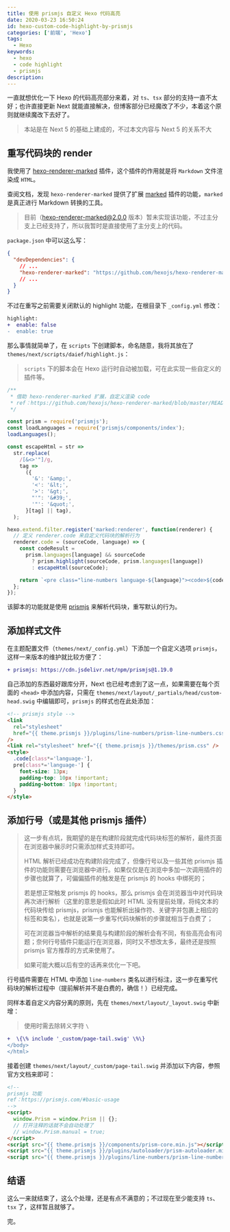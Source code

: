 ```yaml
---
title: 使用 prismjs 自定义 Hexo 代码高亮
date: 2020-03-23 16:50:24
id: hexo-custom-code-highlight-by-prismjs
categories: ['前端', 'Hexo']
tags:
  - Hexo
keywords:
  - hexo
  - code highlight
  - prismjs
description:
---
```


一直就想优化一下 Hexo 的代码高亮部分来着，对 `ts`、`tsx` 部分的支持一直不太好；也许直接更新 Next 就能直接解决，但博客部分已经魔改了不少，本着这个原则就继续魔改下去好了。

> 本站是在 Next 5 的基础上建成的，不过本文内容与 Next 5 的关系不大

<!-- more -->

## 重写代码块的 render

我使用了 [hexo-renderer-marked](https://github.com/hexojs/hexo-renderer-marked) 插件，这个插件的作用就是将 `Markdown` 文件渲染成 `HTML`。

查阅文档，发现 `hexo-renderer-marked` 提供了扩展 [marked](https://github.com/chjj/marked) 插件的功能，`marked` 是真正进行 Markdown 转换的工具。

> 目前（hexo-renderer-marked@2.0.0 版本）暂未实现该功能，不过主分支上已经支持了，所以我暂时是直接使用了主分支上的代码。

`package.json` 中可以这么写：

```json
{
  "devDependencies": {
    // ...
    "hexo-renderer-marked": "https://github.com/hexojs/hexo-renderer-marked#40d8ca4532363dba74da7661335bbd8eea689cea"
    // ...
  }
}
```

不过在重写之前需要关闭默认的 highlight 功能，在根目录下 `_config.yml` 修改：

```diff
highlight:
+  enable: false
-  enable: true
```

那么事情就简单了，在 `scripts` 下创建脚本，命名随意，我将其放在了 `themes/next/scripts/daief/highlight.js`：

> `scripts` 下的脚本会在 Hexo 运行时自动被加载，可在此实现一些自定义的插件等。

```js
/**
 * 借助 hexo-renderer-marked 扩展，自定义渲染 code
 * ref：https://github.com/hexojs/hexo-renderer-marked/blob/master/README.md#extensibility
 */

const prism = require('prismjs');
const loadLanguages = require('prismjs/components/index');
loadLanguages();

const escapeHtml = str =>
  str.replace(
    /[&<>'"]/g,
    tag =>
      ({
        '&': '&amp;',
        '<': '&lt;',
        '>': '&gt;',
        "'": '&#39;',
        '"': '&quot;',
      }[tag] || tag),
  );

hexo.extend.filter.register('marked:renderer', function(renderer) {
  // 定义 renderer.code 来自定义代码块的解析行为
  renderer.code = (sourceCode, language) => {
    const codeResult =
      prism.languages[language] && sourceCode
        ? prism.highlight(sourceCode, prism.languages[language])
        : escapeHtml(sourceCode);

    return `<pre class="line-numbers language-${language}"><code>${codeResult}</code></pre>`;
  };
});
```

该脚本的功能就是使用 [prismjs](https://github.com/PrismJS/prism) 来解析代码块，重写默认的行为。

## 添加样式文件

在主题配置文件（`themes/next/_config.yml`）下添加一个自定义选项 `prismjs`，这样一来版本的维护就比较方便了：

```diff
+ prismjs: https://cdn.jsdelivr.net/npm/prismjs@1.19.0
```

自己添加的东西最好跟库分开，Next 也已经考虑到了这一点，如果需要在每个页面的 `<head>` 中添加内容，只需在 `themes/next/layout/_partials/head/custom-head.swig` 中编辑即可，`prismjs` 的样式也在此处添加：

```html
<!-- prismjs style -->
<link
  rel="stylesheet"
  href="{{ theme.prismjs }}/plugins/line-numbers/prism-line-numbers.css"
/>
<link rel="stylesheet" href="{{ theme.prismjs }}/themes/prism.css" />
<style>
  .code[class*='language-'],
  pre[class*='language-'] {
    font-size: 13px;
    padding-top: 10px !important;
    padding-bottom: 10px !important;
  }
</style>
```

## 添加行号（或是其他 prismjs 插件）

> 这一步有点坑，我期望的是在构建阶段就完成代码块标签的解析，最终页面在浏览器中展示时只需添加样式支持即可。
>
> HTML 解析已经成功在构建阶段完成了，但像行号以及一些其他 prismjs 插件的功能则需要在浏览器中进行。如果仅仅是在浏览中多加一次调用插件的步骤也就算了，可偏偏插件的触发是在 prismjs 的 hooks 中绑死的；
>
> 若是想正常触发 prismjs 的 hooks，那么 prismjs 会在浏览器当中对代码块再次进行解析（这里的意思是假如此时 HTML 没有提前处理，将纯文本的代码块传给 prismjs，prismjs 也能解析出操作符、关键字并包裹上相应的标签和类名），也就是说第一步重写代码块解析的步骤就相当于白费了；
>
> 可在浏览器当中解析的结果竟与构建阶段的解析会有不同，有些高亮会有问题；奈何行号插件只能运行在浏览器，同时又不想改太多，最终还是按照 prismjs 官方推荐的方式来使用了。
>
> 如果可能大概以后有空的话再来优化一下吧。

行号插件需要在 HTML 中添加 `line-numbers` 类名以进行标注，这一步在重写代码块的解析过程中（提前解析并不是白费的，确信！）已经完成。

同样本着自定义内容分离的原则，先在 `themes/next/layout/_layout.swig` 中新增：

> 使用时需去除转义字符 `\`

```diff
+  \{\% include '_custom/page-tail.swig' \%\}
</body>
</html>
```

接着创建 `themes/next/layout/_custom/page-tail.swig` 并添加以下内容，参照官方文档来即可：

```html
<!--
prismjs 功能
ref：https://prismjs.com/#basic-usage
-->
<script>
  window.Prism = window.Prism || {};
  // 打开注释的话就不会自动处理了
  // window.Prism.manual = true;
</script>
<script src="{{ theme.prismjs }}/components/prism-core.min.js"></script>
<script src="{{ theme.prismjs }}/plugins/autoloader/prism-autoloader.min.js"></script>
<script src="{{ theme.prismjs }}/plugins/line-numbers/prism-line-numbers.min.js"></script>
```

## 结语

这么一来就结束了，这么个处理，还是有点不满意的；不过现在至少能支持 `ts`、`tsx` 了，这样暂且就够了。

完。
